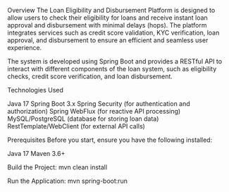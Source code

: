 Overview
The Loan Eligibility and Disbursement Platform is designed to allow users to check their eligibility for loans and receive instant loan approval and disbursement with minimal delays (hops). The platform integrates services such as credit score validation, KYC verification, loan approval, and disbursement to ensure an efficient and seamless user experience.

The system is developed using Spring Boot and provides a RESTful API to interact with different components of the loan system, such as eligibility checks, credit score verification, and loan disbursement.


Technologies Used

Java 17
Spring Boot 3.x
Spring Security (for authentication and authorization)
Spring WebFlux (for reactive API processing)
MySQL/PostgreSQL (database for storing loan data)
RestTemplate/WebClient (for external API calls)



Prerequisites
Before you start, ensure you have the following installed:

Java 17
Maven 3.6+


Build the Project:
  mvn clean install


Run the Application:
  mvn spring-boot:run